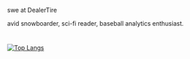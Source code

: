 
swe at DealerTire

avid snowboarder, sci-fi reader, baseball analytics enthusiast. 

#

[![Top Langs](https://github-readme-stats.vercel.app/api/top-langs/?username=e-berman&layout=compact&theme=vision-friendly-dark)](https://github.com/anuraghazra/github-readme-stats)


